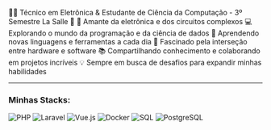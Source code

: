 👨‍💻 Técnico em Eletrônica & Estudante de Ciência da Computação - 3º Semestre La Salle 🚀
🔧 Amante da eletrônica e dos circuitos complexos
💻 Explorando o mundo da programação e da ciência de dados
🌱 Aprendendo novas linguagens e ferramentas a cada dia
🔬 Fascinado pela interseção entre hardware e software
📚 Compartilhando conhecimento e colaborando em projetos incríveis
💡 Sempre em busca de desafios para expandir minhas habilidades

---

### Minhas Stacks:

![PHP](https://img.shields.io/badge/PHP-777BB4?style=for-the-badge&logo=php&logoColor=white)
![Laravel](https://img.shields.io/badge/Laravel-FF2D20?style=for-the-badge&logo=laravel&logoColor=white)
![Vue.js](https://img.shields.io/badge/Vue.js-4FC08D?style=for-the-badge&logo=vuedotjs&logoColor=white)
![Docker](https://img.shields.io/badge/Docker-2496ED?style=for-the-badge&logo=docker&logoColor=white)
![SQL](https://img.shields.io/badge/SQL-4479A1?style=for-the-badge&logo=mysql&logoColor=white)
![PostgreSQL](https://img.shields.io/badge/PostgreSQL-316192?style=for-the-badge&logo=postgresql&logoColor=white)
